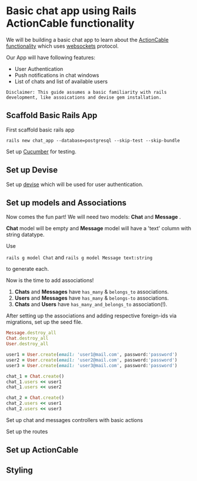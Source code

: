# Basic chat app using Rails ActionCable functionality

We will be building a basic chat app to learn about the [ActionCable functionality](https://guides.rubyonrails.org/action_cable_overview.html) which uses [websockets](https://en.wikipedia.org/wiki/WebSocket) protocol.

Our App will have following features:

- User Authentication
- Push notifications in chat windows
- List of chats and list of available users

`Disclaimer: This guide assumes a basic familiarity with rails development, like assoications and devise gem installation.`

## Scaffold Basic Rails App

First scaffold basic rails app

`rails new chat_app --database=postgresql --skip-test --skip-bundle`

Set up [Cucumber](https://github.com/cucumber/cucumber-rails) for testing.

## Set up Devise

Set up [devise](https://github.com/plataformatec/devise) which will be used for user authentication.

## Set up models and Associations

Now comes the fun part!
We will need two models: **Chat** and **Message** .

**Chat** model will be empty and **Message** model will have a 'text' column with string datatype.

Use

`rails g model Chat` and `rails g model Message text:string`

to generate each.

Now is the time to add associations!

1. **Chats** and **Messages** have `has_many` & `belongs_to` associations.
2. **Users** and **Messages** have `has_many` & `belongs-to` associations.
3. **Chats** and **Users** have `has_many_and_belongs_to` association(!).

After setting up the associations and adding respective foreign-ids via migrations, set up the seed file.

```Ruby
Message.destroy_all
Chat.destroy_all
User.destroy_all

user1 = User.create(email: 'user1@mail.com', password:'password')
user2 = User.create(email: 'user2@mail.com', password:'password')
user3 = User.create(email: 'user3@mail.com', password:'password')

chat_1 = Chat.create()
chat_1.users << user1
chat_1.users << user2

chat_2 = Chat.create()
chat_2.users << user1
chat_2.users << user3
```

Set up chat and messages controllers with basic actions

Set up the routes

## Set up ActionCable

## Styling
